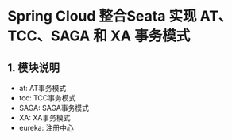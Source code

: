 # Spring Cloud 整合Seata 实现 AT、TCC、SAGA 和 XA 事务模式

## 1. 模块说明
- at: AT事务模式
- tcc: TCC事务模式
- SAGA: SAGA事务模式
- XA: XA事务模式
- eureka: 注册中心








